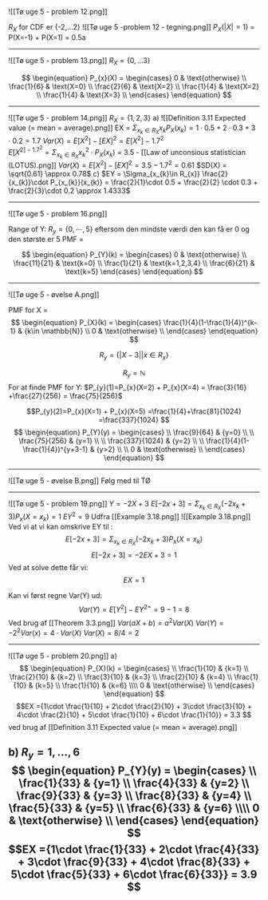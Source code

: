 ![[Tø uge 5 - problem 12.png]]

$R_{X}$ for CDF er {-2,...2}
![[Tø uge 5 -problem 12 - tegning.png]]
	$P_X(|X|=1)$ = P(X=-1) + P(X=1) = 0.5a
___
![[Tø uge 5 - problem 13.png]]
$R_{X} = \{0,...3\}$

$$
\begin{equation}
P_{x}(X) = 
\begin{cases}
 0 & \text{otherwise} \\
 \frac{1}{6} & \text{X=0} \\
 \frac{2}{6} & \text{X=2} \\
 \frac{1}{4} & \text{X=2} \\
 \frac{1}{4} &  \text{X=3} \\
 \end{cases}
\end{equation} 
$$

___
![[Tø uge 5 - problem 14.png]]
$R_{X}= \{1,2,3\}$
a)
![[Definition 3.11 Expected value (= mean = average).png]]
EX = $\Sigma_{x_{k}\in R_{X}} x_{k}P_{X}(x_{k}) = 1\cdot 0.5 + 2\cdot 0.3 + 3 \cdot 0.2 = 1.7$
$Var(X) = E[X^{2}]-[EX]^{2}= E[X^2]-1.7^{2}$   
$E[X^{2]-1.7^{2}}= \Sigma_{x_{k}\in R_{X}} x_{k}^{2}\cdot P_{X}(x_{k})$  = 3.5  - [[Law of unconsious statistician (LOTUS).png]]
$Var(X) = E[X^{2}]-[EX]^{2}= 3.5-1.7^{2} = 0.61$
$SD(X) = \sqrt{0.61} \approx 0.78$
c)
$EY = \Sigma_{x_{k}\in R_{x}} \frac{2}{x_{k}}\cdot P_{x_{k}}(x_{k)} = \frac{2}{1}\cdot 0.5 + \frac{2}{2} \cdot  0.3 + \frac{2}{3}\cdot 0.2 \approx 1.4333$
___



![[Tø uge 5 - problem 16.png]]



Range of Y:
$R_{y}=\{0,\cdots ,5\}$ eftersom den mindste værdi den kan få er 0 og den største er 5
PMF = 


$$
\begin{equation}
P_{Y}(k) = 
\begin{cases}
 0 & \text{otherwise} \\
 \frac{11}{21} & \text{k=0} \\
 \frac{1}{21} & \text{k=1,2,3,4} \\
 \frac{6}{21} & \text{k=5}
 \end{cases}
\end{equation} 
$$
___
![[Tø uge 5 - øvelse A.png]]

PMF for X = 
$$
\begin{equation}
P_{X}(k) = 
\begin{cases}
 \frac{1}{4}(1-\frac{1}{4})^{k-1} & {k\in \mathbb{N}}  \\
0 & \text{otherwise} \\
 \end{cases}
\end{equation} 
$$

$$
R_{y}=\{|X-3||x\in R_{x}\}
$$

$$
R_{y} = \mathbb{N}
$$
For at finde PMF for Y:
$P_{y}(1)=P_{x}(X=2) + P_{x}(X=4) = \frac{3}{16} +\frac{27}{256} = \frac{75}{256}$

$$P_{y}(2)=P_{x}(X=1) + P_{x}(X=5) =\frac{1}{4}+\frac{81}{1024} =\frac{337}{1024} $$
$$
\begin{equation}
P_{Y}(y) = 
\begin{cases} \\
\frac{9}{64} & {y=0}  \\ \\
 \frac{75}{256} & {y=1}  \\ \\
\frac{337}{1024} & {y=2}  \\ \\
\frac{1}{4}(1-\frac{1}{4})^{y+3-1} & {y>2}  \\ \\
0 & \text{otherwise} \\
 \end{cases}
\end{equation} 
$$


___

![[Tø uge 5 - øvelse B.png]]
Følg med til TØ
___
![[Tø uge 5 - problem 19.png]]
$Y = -2X+3$
$E[-2x+3] = \Sigma_{x_{k}\in R_{X}} (-2x_{k}+3)P_{x}(X=x_{k}) = 1$
$EY^{2} = 9$
Udfra [[Example 3.18.png]] 
![[Example 3.18.png]]
Ved vi at vi kan omskrive EY til :
$$E[-2x+3] = \Sigma_{x_{k}\in R_{X}} (-2x_{k}+3)P_{x}(X=x_{k})$$
$$E[-2x+3] = -2EX+3=1$$
Ved at solve dette får vi: $$EX = 1$$


Kan vi først regne Var(Y) ud:
$$
Var(Y)=E[Y^{2}]-EY^{2=}=9-1=8
$$
Ved brug af [[Theorem 3.3.png]]
$Var(aX+b)=a^{2}Var(X)$
$Var(Y)=-2^{2}Var(x) =4 \cdot Var(X)$
$Var(X)=8/4=2$

___
![[Tø uge 5 - problem 20.png]]
a)
$$
\begin{equation}
P_{X}(k) = 
\begin{cases} \\
\frac{1}{10} & {k=1}  \\ 
\frac{2}{10} & {k=2}  \\ 
\frac{3}{10} & {k=3}  \\ 
\frac{2}{10} & {k=4}  \\ 
\frac{1}{10} & {k=5}  \\ 
\frac{1}{10} & {k=6}  \\\\
0 & \text{otherwise} \\
 \end{cases}
\end{equation} 
$$ $$EX ={1\cdot \frac{1}{10} + 2\cdot \frac{2}{10} + 3\cdot \frac{3}{10} + 4\cdot \frac{2}{10} + 5\cdot \frac{1}{10} + 6\cdot \frac{1}{10}} = 3.3 $$
ved brug af [[Definition 3.11 Expected value (= mean = average).png]]

b)
$R_{y}={1,...,6}$
$$
\begin{equation}
P_{Y}(y) = 
\begin{cases} \\
\frac{1}{33} & {y=1}  \\ 
\frac{4}{33} & {y=2}  \\ 
\frac{9}{33} & {y=3}  \\ 
\frac{8}{33} & {y=4}  \\ 
\frac{5}{33} & {y=5}  \\ 
\frac{6}{33} & {y=6}  \\\\
0 & \text{otherwise} \\
 \end{cases}
\end{equation} 
$$
 $$EX ={1\cdot \frac{1}{33} + 2\cdot \frac{4}{33} + 3\cdot \frac{9}{33} + 4\cdot \frac{8}{33} + 5\cdot \frac{5}{33} + 6\cdot \frac{6}{33}} = 3.9 $$
 ---
 